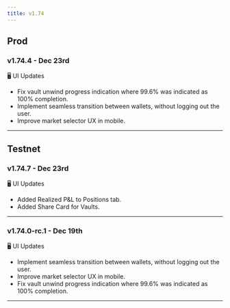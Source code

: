 ```yaml
---
title: v1.74
---
```


## Prod
### v1.74.4 - Dec 23rd

🖥️  UI Updates
* Fix vault unwind progress indication where 99.6% was indicated as 100% completion.
* Implement seamless transition between wallets, without logging out the user.
* Improve market selector UX in mobile.

***

## Testnet
### v1.74.7 - Dec 23rd

🖥️  UI Updates
* Added Realized P&L to Positions tab.
* Added Share Card for Vaults.
---


### v1.74.0-rc.1 - Dec 19th

🖥️  UI Updates
* Implement seamless transition between wallets, without logging out the user.
* Improve market selector UX in mobile.
* Fix vault unwind progress indication where 99.6% was indicated as 100% completion.
---
